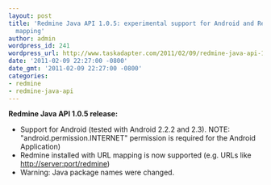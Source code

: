```yaml
---
layout: post
title: 'Redmine Java API 1.0.5: experimental support for Android and Redmine''s URL
  mapping'
author: admin
wordpress_id: 241
wordpress_url: http://www.taskadapter.com/2011/02/09/redmine-java-api-1-0-5-experimental-support-for-android-and-redmines-url-mapping/
date: '2011-02-09 22:27:00 -0800'
date_gmt: '2011-02-09 22:27:00 -0800'
categories:
- redmine
- redmine-java-api
---
```


**Redmine Java API 1.0.5 release:**

* Support for Android (tested with Android 2.2.2 and 2.3). NOTE: "android.permission.INTERNET" permission is required for the Android Application)
* Redmine installed with URL mapping is now supported (e.g. URLs like <a href="http://server:port/redmine">http://server:port/redmine</a>)
* Warning: Java package names were changed.
